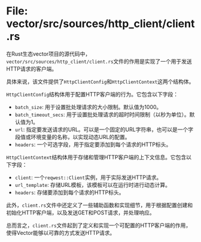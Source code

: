 # File: vector/src/sources/http_client/client.rs

在Rust生态vector项目的源代码中，`vector/src/sources/http_client/client.rs`文件的作用是实现了一个用于发送HTTP请求的客户端。

具体来说，该文件提供了`HttpClientConfig`和`HttpClientContext`这两个结构体。

`HttpClientConfig`结构体用于配置HTTP客户端的行为。它包含以下字段：

- `batch_size`: 用于设置批处理请求的大小限制。默认值为1000。
- `batch_timeout_secs`: 用于设置批处理请求的超时时间限制（以秒为单位）。默认值为1。
- `url`: 指定要发送请求的URL。可以是一个固定的URL字符串，也可以是一个字段值或环境变量的名称，以实现动态URL的配置。
- `headers`: 一个可选字段，用于指定要添加到每个请求的HTTP标头。

`HttpClientContext`结构体用于存储和管理HTTP客户端的上下文信息。它包含以下字段：

- `client`: 一个`reqwest::Client`实例，用于实际发送HTTP请求。
- `url_template`: 存储URL模板，该模板可以在运行时进行动态计算。
- `headers`: 存储要添加到每个请求的HTTP标头。

此外，`client.rs`文件中还定义了一些辅助函数和实现细节，用于根据配置创建和初始化HTTP客户端，以及发送GET和POST请求，并处理响应。

总而言之，`client.rs`文件起到了定义和实现一个可配置的HTTP客户端的作用，使得Vector能够以可靠的方式发送HTTP请求。


